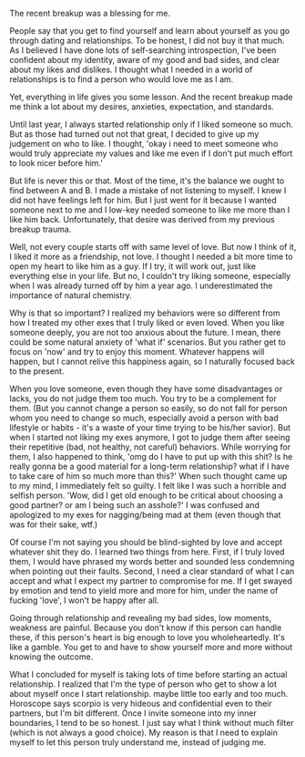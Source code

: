 

The recent breakup was a blessing for me. 

People say that you get to find yourself and learn about yourself as you go through dating and relationships. To be honest, I did not buy it that much. As I believed I have done lots of self-searching introspection, I've been confident about my identity, aware of my good and bad sides, and clear about my likes and dislikes. I thought what I needed in a world of relationships is to find a person who would love me as I am. 

Yet, everything in life gives you some lesson. And the recent breakup made me think a lot about my desires, anxieties, expectation, and standards. 

Until last year, I always started relationship only if I liked someone so much. But as those had turned out not that great, I decided to give up my judgement on who to like. I thought, 'okay i need to meet someone who would truly appreciate my values and like me even if I don't put much effort to look nicer before him.'

But life is never this or that. Most of the time, it's the balance we ought to find between A and B. I made a mistake of not listening to myself. I knew I did not have feelings left for him. But I just went for it because I wanted someone next to me and I low-key needed someone to like me more than I like him back. Unfortunately, that desire was derived from my previous breakup trauma. 

Well, not every couple starts off with same level of love. But now I think of it, I liked it more as a friendship, not love. I thought I needed a bit more time to open my heart to like him as a guy. If I try, it will work out, just like everything else in your life. But no, I couldn't try liking someone, especially when I was already turned off by him a year ago. I underestimated the importance of natural chemistry. 

Why is that so important? I realized my behaviors were so different from how I treated my other exes that I truly liked or even loved. When you like someone deeply, you are not too anxious about the future. I mean, there could be some natural anxiety of 'what if' scenarios. But you rather get to focus on 'now' and try to enjoy this moment. Whatever happens will happen, but I cannot relive this happiness again, so I naturally focused back to the present. 

When you love someone, even though they have some disadvantages or lacks, you do not judge them too much. You try to be a complement for them. (But you cannot change a person so easily, so do not fall for person whom you need to change so much, especially avoid a person with bad lifestyle or habits - it's a waste of your time trying to be his/her savior). But when I started not liking my exes anymore, I got to judge them after seeing their repetitive (bad, not healthy, not careful) behaviors. While worrying for them, I also happened to think, 'omg do I have to put up with this shit? Is he really gonna be a good material for a long-term relationship? what if I have to take care of him so much more than this?' When such thought came up to my mind, I immediately felt so guilty. I felt like I was such a horrible and selfish person. 'Wow, did I get old enough to be critical about choosing a good partner? or am I being such an asshole?' I was confused and apologized to my exes for nagging/being mad at them (even though that was for their sake, wtf.)

Of course I'm not saying you should be blind-sighted by love and accept whatever shit they do. I learned two things from here. First, if I truly loved them, I would have phrased my words better and sounded less condemning when pointing out their faults. Second, I need a clear standard of what I can accept and what I expect my partner to compromise for me. If I get swayed by emotion and tend to yield more and more for him, under the name of fucking 'love', I won't be happy after all. 

Going through relationship and revealing my bad sides, low moments, weakness are painful. Because you don't know if this person can handle these, if this person's heart is big enough to love you wholeheartedly. It's like a gamble. You get to and have to show yourself more and more without knowing the outcome. 

What I concluded for myself is taking lots of time before starting an actual relationship. I realized that I'm the type of person who get to show a lot about myself once I start relationship. maybe little too early and too much. Horoscope says scorpio is very hideous and confidential even to their partners, but I'm bit different. Once I invite someone into my inner boundaries, I tend to be so honest. I just say what I think without much filter (which is not always a good choice). My reason is that I need to explain myself to let this person truly understand me, instead of judging me. 